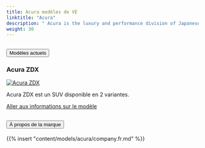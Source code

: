 ```yaml
---
title: Acura modèles de VE
linktitle: "Acura"
description: " Acura is the luxury and performance division of Japanese automaker Honda, based primarily in North America. The brand was launched in 1986, marketing luxury and performance automobiles. Acura sells cars in the United States, Canada, Mexico, Panama, and Kuwait."
weight: 30
---
```

<!-- markdownlint-disable MD033 -->
<!-- markdownlint-disable MD010 -->


<div class="accordion" id="accordionPanelsStayOpenExample">
    <div class="accordion-item">
        <h2 class="accordion-header">
            <button class="accordion-button" type="button" data-bs-toggle="collapse" data-bs-target="#panelsStayOpen-collapseOne" aria-expanded="true" aria-controls="panelsStayOpen-collapseOne">
                        Modèles actuels
            </button>
        </h2>
        <div id="panelsStayOpen-collapseOne" class="accordion-collapse collapse show">
            <div class="accordion-body">
    <div class="container p-3 mb-4 bg-body-tertiary rounded border">
        <h3>Acura ZDX</h3>
        <div class="row">
            <div class="col col-12 col-md-6">
                <a href="zdx">
                    <img src="https://media.evkx.net/multimedia/models/acura/zdx/zdx_type_s/main_1_st.jpg" class="img-fluid" alt="Acura ZDX" >
                </a>
            </div>
            <div class="col col-12 col-md-6"><p>
Acura ZDX est un SUV disponible en 2 variantes.
</p>
	<a href="zdx/" class="btn btn-outline-primary" role="button">Aller aux informations sur le modèle</a>
		</div>
	</div>
</div>
        </div>
    </div>
</div><div class="accordion-item">
    <h2 class="accordion-header">
        <button class="accordion-button" type="button" data-bs-toggle="collapse" data-bs-target="#module-company" aria-expanded="true" aria-controls="module-company">
            À propos de la marque
        </button>
    </h2>
    <div id="module-company" class="accordion-collapse collapse">
        <div class="accordion-body">
{{% insert "content/models/acura/company.fr.md" %}}
</div>
</div>
</div>
</div>
